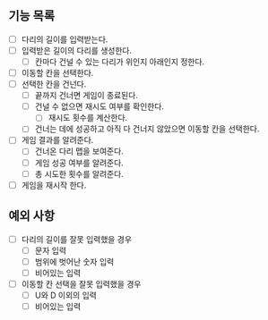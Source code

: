 ## 기능 목록

- [ ] 다리의 길이를 입력받는다.
- [ ] 입력받은 길이의 다리를 생성한다.
    - [ ]  칸마다 건널 수 있는 다리가 위인지 아래인지 정한다.
- [ ] 이동할 칸을 선택한다.
- [ ] 선택한 칸을 건넌다.
    - [ ] 끝까지 건너면 게임이 종료된다.
    - [ ] 건널 수 없으면 재시도 여부를 확인한다.
      - [ ] 재시도 횟수를 계산한다. 
    - [ ] 건너는 데에 성공하고 아직 다 건너지 않았으면 이동할 칸을 선택한다.
- [ ] 게임 결과를 알려준다.
  - [ ] 건너온 다리 맵을 보여준다.
  - [ ] 게임 성공 여부를 알려준다.
  - [ ] 총 시도한 횟수를 알려준다.
- [ ] 게임을 재시작 한다.

## 예외 사항

- [ ] 다리의 길이를 잘못 입력했을 경우
    - [ ] 문자 입력
    - [ ] 범위에 벗어난 숫자 입력
    - [ ] 비어있는 입력
- [ ] 이동할 칸 선택을 잘못 입력했을 경우
    - [ ] U와 D 이외의 입력
    - [ ] 비어있는 입력